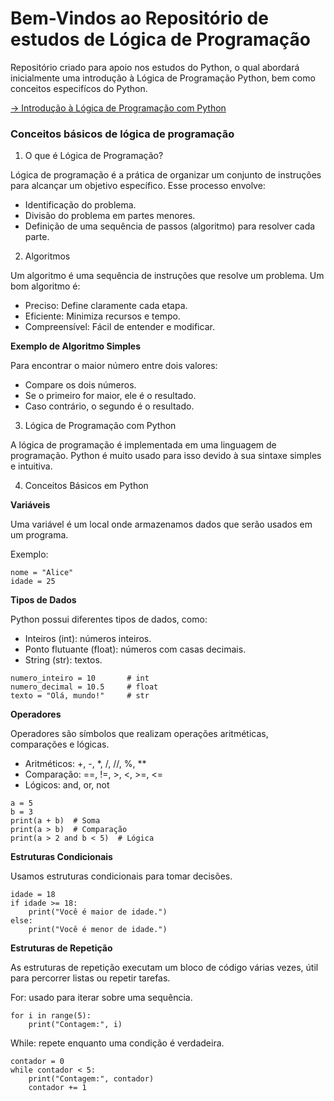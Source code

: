 # Bem-Vindos ao Repositório de estudos de Lógica de Programação

Repositório criado para apoio nos estudos do Python, o qual abordará inicialmente uma introdução à Lógica de Programação Python, bem como conceitos especifícos do Python.

[-> Introdução à Lógica de Programação com Python](https://github.com/vivianikelly/estudos-logica-com-python/wiki/Introdu%C3%A7%C3%A3o-%C3%A0-L%C3%B3gica-de-Programa%C3%A7%C3%A3o-com-Python#introdu%C3%A7%C3%A3o)


### Conceitos básicos de lógica de programação

1. O que é Lógica de Programação?

Lógica de programação é a prática de organizar um conjunto de instruções para alcançar um objetivo específico. Esse processo envolve:

- Identificação do problema.
- Divisão do problema em partes menores.
- Definição de uma sequência de passos (algoritmo) para resolver cada parte.

2. Algoritmos

Um algoritmo é uma sequência de instruções que resolve um problema. Um bom algoritmo é:

- Preciso: Define claramente cada etapa.
- Eficiente: Minimiza recursos e tempo.
- Compreensível: Fácil de entender e modificar.

**Exemplo de Algoritmo Simples**

Para encontrar o maior número entre dois valores:

- Compare os dois números.
- Se o primeiro for maior, ele é o resultado. 
- Caso contrário, o segundo é o resultado.

3. Lógica de Programação com Python

A lógica de programação é implementada em uma linguagem de programação. Python é muito usado para isso devido à sua sintaxe simples e intuitiva.

4. Conceitos Básicos em Python

**Variáveis**

Uma variável é um local onde armazenamos dados que serão usados em um programa.

Exemplo:

```
nome = "Alice"
idade = 25
```

**Tipos de Dados**

Python possui diferentes tipos de dados, como:

- Inteiros (int): números inteiros.
- Ponto flutuante (float): números com casas decimais.
- String (str): textos.

```
numero_inteiro = 10       # int
numero_decimal = 10.5     # float
texto = "Olá, mundo!"     # str
```

**Operadores**

Operadores são símbolos que realizam operações aritméticas, comparações e lógicas.

- Aritméticos: +, -, *, /, //, %, **
- Comparação: ==, !=, >, <, >=, <=
- Lógicos: and, or, not

```
a = 5
b = 3
print(a + b)  # Soma
print(a > b)  # Comparação
print(a > 2 and b < 5)  # Lógica
```

**Estruturas Condicionais**

Usamos estruturas condicionais para tomar decisões.

```
idade = 18
if idade >= 18:
    print("Você é maior de idade.")
else:
    print("Você é menor de idade.")
```

**Estruturas de Repetição**

As estruturas de repetição executam um bloco de código várias vezes, útil para percorrer listas ou repetir tarefas.

For: usado para iterar sobre uma sequência.

```
for i in range(5):
    print("Contagem:", i)
```

While: repete enquanto uma condição é verdadeira.

```
contador = 0
while contador < 5:
    print("Contagem:", contador)
    contador += 1
```